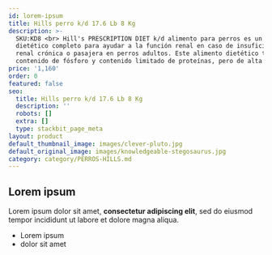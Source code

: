 ```yaml
---
id: lorem-ipsum
title: Hills perro k/d 17.6 Lb 8 Kg
description: >-
  SKU:KD8 <br> Hill's PRESCRIPTION DIET k/d alimento para perros es un alimento
  dietético completo para ayudar a la función renal en caso de insuficiencia
  renal crónica o pasajera en perros adultos. Este alimento dietético tiene bajo
  contenido de fósforo y contenido limitado de proteínas, pero de alta calidad.
price: '1,160'
order: 0
featured: false
seo:
  title: Hills perro k/d 17.6 Lb 8 Kg
  description: ''
  robots: []
  extra: []
  type: stackbit_page_meta
layout: product
default_thumbnail_image: images/clever-pluto.jpg
default_original_image: images/knowledgeable-stegosaurus.jpg
category: category/PERROS-HILLS.md
---
```

## Lorem ipsum

Lorem ipsum dolor sit amet, **consectetur adipiscing elit**, sed do eiusmod tempor incididunt ut labore et dolore magna aliqua.

- Lorem ipsum
- dolor sit amet